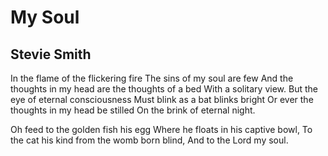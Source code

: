 # My Soul
## Stevie Smith
In the flame of the flickering fire
The sins of my soul are few
And the thoughts in my head are the thoughts of a bed
With a solitary view.
But the eye of eternal consciousness
Must blink as a bat blinks bright
Or ever the thoughts in my head be stilled
On the brink of eternal night.

Oh feed to the golden fish his egg
Where he floats in his captive bowl,
To the cat his kind from the womb born blind,
And to the Lord my soul.